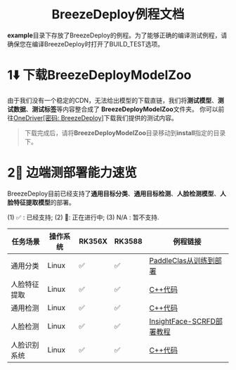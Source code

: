 <h1 align="center">BreezeDeploy例程文档</h1>

**example**目录下存放了BreezeDeploy的例程。为了能够正确的编译测试例程，请确保您在编译BreezeDeploy时打开了BUILD_TEST选项。

# 1⬇️ 下载BreezeDeployModelZoo

由于我们没有一个稳定的CDN，无法给出模型的下载直链，我们将**测试模型**、**测试数据**、**测试标签**等内容整合成了
**BreezeDeployModelZoo**文件夹。
你可以前往[OneDriver[密码: BreezeDeploy]](https://1drv.ms/f/s!AhN_zZGLHpt-ghTfJE9mDX9W1ISm)下载我们提供的测试内容。

> 下载完成后，请将**BreezeDeployModelZoo**目录移动到**install**指定的目录下。

# 2🌰 边端测部署能力速览

BreezeDeploy目前已经支持了**通用目标分类**、**通用目标检测**、**人脸检测模型**、**人脸特征提取模型**的部署。

(1) ✅ : 已经支持; (2) 🏃: 正在进行中; (3) N/A : 暂不支持.

| 任务场景   | 操作系统  | RK356X | RK3588 | 例程链接                                                      |
|--------|-------|--------|--------|-----------------------------------------------------------|
| 通用分类   | Linux | ✅      | ✅      | [PaddleClas从训练到部署](./classification_test/paddle_clas.md)  |
| 人脸特征提取 | Linux | ✅      | ✅      | [C++代码](./feature_test)                                   |
| 通用检测   | Linux | ✅      | ✅      | [C++代码](./detection_test)                                 |
| 人脸检测   | Linux | ✅      | ✅      | [InsightFace-SCRFD部署教程](./detection_test/insight_face.md) |
| 人脸识别系统 | Linux | ✅      | ✅      | [C++代码](./pipeline_test)                                  |